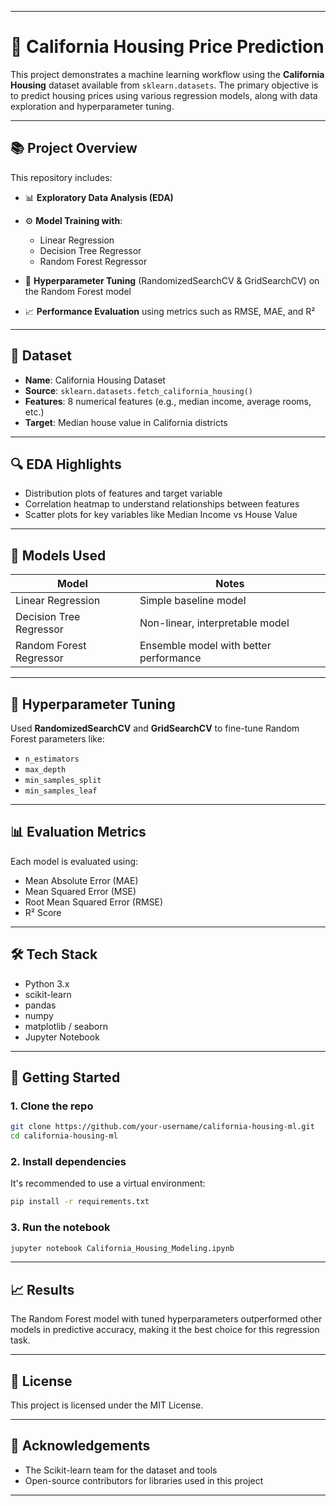 
---

# 🏡 California Housing Price Prediction

This project demonstrates a machine learning workflow using the **California Housing** dataset available from `sklearn.datasets`. The primary objective is to predict housing prices using various regression models, along with data exploration and hyperparameter tuning.

---

## 📚 Project Overview

This repository includes:

* 📊 **Exploratory Data Analysis (EDA)**
* ⚙️ **Model Training with**:

  * Linear Regression
  * Decision Tree Regressor
  * Random Forest Regressor
* 🔧 **Hyperparameter Tuning** (RandomizedSearchCV & GridSearchCV) on the Random Forest model
* 📈 **Performance Evaluation** using metrics such as RMSE, MAE, and R²

---

## 📁 Dataset

* **Name**: California Housing Dataset
* **Source**: `sklearn.datasets.fetch_california_housing()`
* **Features**: 8 numerical features (e.g., median income, average rooms, etc.)
* **Target**: Median house value in California districts

---

## 🔍 EDA Highlights

* Distribution plots of features and target variable
* Correlation heatmap to understand relationships between features
* Scatter plots for key variables like Median Income vs House Value

---

## 🤖 Models Used

| Model                   | Notes                                  |
| ----------------------- | -------------------------------------- |
| Linear Regression       | Simple baseline model                  |
| Decision Tree Regressor | Non-linear, interpretable model        |
| Random Forest Regressor | Ensemble model with better performance |

---

## 🔧 Hyperparameter Tuning

Used **RandomizedSearchCV** and **GridSearchCV** to fine-tune Random Forest parameters like:

* `n_estimators`
* `max_depth`
* `min_samples_split`
* `min_samples_leaf`

---

## 📊 Evaluation Metrics

Each model is evaluated using:

* Mean Absolute Error (MAE)
* Mean Squared Error (MSE)
* Root Mean Squared Error (RMSE)
* R² Score

---

## 🛠️ Tech Stack

* Python 3.x
* scikit-learn
* pandas
* numpy
* matplotlib / seaborn
* Jupyter Notebook

---

## 🚀 Getting Started

### 1. Clone the repo

```bash
git clone https://github.com/your-username/california-housing-ml.git
cd california-housing-ml
```

### 2. Install dependencies

It's recommended to use a virtual environment:

```bash
pip install -r requirements.txt
```

### 3. Run the notebook

```bash
jupyter notebook California_Housing_Modeling.ipynb
```

---

## 📈 Results

The Random Forest model with tuned hyperparameters outperformed other models in predictive accuracy, making it the best choice for this regression task.

---

## 📎 License

This project is licensed under the MIT License.

---

## 🙌 Acknowledgements

* The Scikit-learn team for the dataset and tools
* Open-source contributors for libraries used in this project

---
